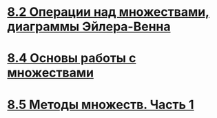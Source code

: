 # [8.2 Операции над множествами, диаграммы Эйлера-Венна](https://stepik.org/lesson/479457/step/14?unit=470432)

# [8.4 Основы работы с множествами](https://stepik.org/lesson/481525/step/6?unit=472630)

# [8.5 Методы множеств. Часть 1](https://stepik.org/lesson/445791/step/11?unit=436052)
